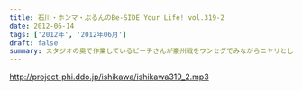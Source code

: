 ```yaml
---
title: 石川・ホンマ・ぶるんのBe-SIDE Your Life! vol.319-2
date: 2012-06-14
tags: ['2012年', '2012年06月']
draft: false
summary: スタジオの奥で作業しているビーチさんが豪州戦をワンセグでみながらニヤリとしたり、残念な顔したり・・・実は、この２本目のあと、後半残り１５分をみんなで観戦したりして・・・ＮＡＭＡＥ
---
```


http://project-phi.ddo.jp/ishikawa/ishikawa319_2.mp3
